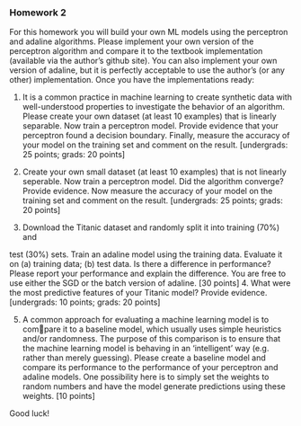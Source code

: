 <h3>Homework 2</h3>

For this homework you will build your own ML models using the perceptron
and adaline algorithms. Please implement your own version of the perceptron
algorithm and compare it to the textbook implementation (available via the
author’s github site). You can also implement your own version of adaline, but
it is perfectly acceptable to use the author’s (or any other) implementation.
Once you have the implementations ready:

1. It is a common practice in machine learning to create synthetic data with
well-understood properties to investigate the behavior of an algorithm.
Please create your own dataset (at least 10 examples) that is linearly
separable. Now train a perceptron model. Provide evidence that your
perceptron found a decision boundary. Finally, measure the accuracy of
your model on the training set and comment on the result. [undergrads:
25 points; grads: 20 points]

2. Create your own small dataset (at least 10 examples) that is not linearly
seperable. Now train a perceptron model. Did the algorithm converge?
Provide evidence. Now measure the accuracy of your model on the training
set and comment on the result. [undergrads: 25 points; grads: 20 points]
3. Download the Titanic dataset and randomly split it into training (70%) and

test (30%) sets. Train an adaline model using the training data. Evaluate
it on (a) training data; (b) test data. Is there a difference in performance?
Please report your performance and explain the difference. You are free to
use either the SGD or the batch version of adaline. [30 points]
4. What were the most predictive features of your Titanic model? Provide
evidence. [undergrads: 10 points; grads: 20 points]

5. A common approach for evaluating a machine learning model is to compare it to a baseline model, which usually uses simple heuristics and/or
randomness. The purpose of this comparison is to ensure that the machine
learning model is behaving in an ‘intelligent’ way (e.g. rather than merely
guessing). Please create a baseline model and compare its performance to
the performance of your perceptron and adaline models. One possibility
here is to simply set the weights to random numbers and have the model
generate predictions using these weights. [10 points]

Good luck!

